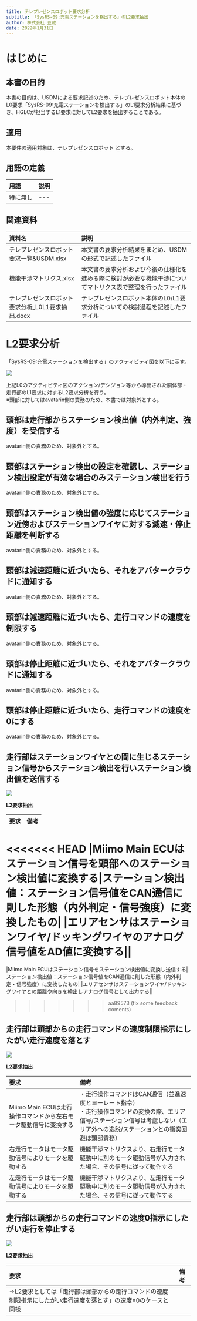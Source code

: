 ```yaml
---
title: テレプレゼンスロボット要求分析
subtitle: 「SysRS-09:充電ステーションを検出する」のL2要求抽出
author: 株式会社 豆蔵
date: 2022年1月31日
---
```


<!-- 表紙ページのための改ページ -->
<div style="page-break-before:always"></div>


# はじめに

## 本書の目的

本書の目的は、USDMによる要求記述のため、テレプレゼンスロボット本体のL0要求「SysRS-09:充電ステーションを検出する」のL1要求分析結果に基づき、HGLCが担当するL1要求に対してL2要求を抽出することである。

## 適用

本要件の適用対象は、テレプレゼンスロボット とする。

## 用語の定義

|用語|説明|
|:---|:---|
|特に無し|---|

## 関連資料

|資料名|説明|
|:---|:---|
|テレプレゼンスロボット要求一覧&USDM.xlsx|本文書の要求分析結果をまとめ、USDMの形式で記述したファイル|
|機能干渉マトリクス.xlsx|本文書の要求分析および今後の仕様化を進める際に検討が必要な機能干渉についてマトリクス表で整理を行ったファイル|
|テレプレゼンスロボット要求分析_L0L1要求抽出.docx|テレプレゼンスロボット本体のL0/L1要求分析についての検討過程を記述したファイル|


<div style="page-break-before:always"></div>

# L2要求分析

「SysRS-09:充電ステーションを検出する」のアクティビティ図を以下に示す。

![](.images/activity/station_detection.png)

上記L0のアクティビティ図のアクション/デシジョン等から導出された胴体部・走行部のL1要求に対するL2要求分析を行う。  
※頭部に対してはavatarin側の責務のため、本書では対象外とする。

<div style="page-break-before:always"></div>

## 頭部は走行部からステーション検出値（内外判定、強度）を受信する

avatarin側の責務のため、対象外とする。

<div style="page-break-before:always"></div>

## 頭部はステーション検出の設定を確認し、ステーション検出設定が有効な場合のみステーション検出を行う

avatarin側の責務のため、対象外とする。

<div style="page-break-before:always"></div>

## 頭部はステーション検出値の強度に応じてステーション近傍およびステーションワイヤに対する減速・停止距離を判断する

avatarin側の責務のため、対象外とする。

<div style="page-break-before:always"></div>

## 頭部は減速距離に近づいたら、それをアバタークラウドに通知する

avatarin側の責務のため、対象外とする。

<div style="page-break-before:always"></div>

## 頭部は減速距離に近づいたら、走行コマンドの速度を制限する

avatarin側の責務のため、対象外とする。

<div style="page-break-before:always"></div>

## 頭部は停止距離に近づいたら、それをアバタークラウドに通知する

avatarin側の責務のため、対象外とする。

<div style="page-break-before:always"></div>

## 頭部は停止距離に近づいたら、走行コマンドの速度を0にする

avatarin側の責務のため、対象外とする。

<div style="page-break-before:always"></div>

## 走行部はステーションワイヤとの間に生じるステーション信号からステーション検出を行いステーション検出値を送信する

![](.images/activity/station_detection/act01.png)

**L2要求抽出**

|要求|備考|
|:---|:---|
<<<<<<< HEAD
|Miimo Main ECUはステーション信号を頭部へのステーション検出値に変換する|ステーション検出値：ステーション信号値をCAN通信に則した形態（内外判定・信号強度）に変換したもの|
|エリアセンサはステーションワイヤ/ドッキングワイヤのアナログ信号値をAD値に変換する||
=======
|Miimo Main ECUはステーション信号をステーション検出値に変換し送信する|ステーション検出値：ステーション信号値をCAN通信に則した形態（内外判定・信号強度）に変換したもの|
|エリアセンサはステーションワイヤ/ドッキングワイヤとの距離や向きを検出しアナログ信号として出力する||
>>>>>>> aa89573 (fix some feedback coments)

<div style="page-break-before:always"></div>

## 走行部は頭部からの走行コマンドの速度制限指示にしたがい走行速度を落とす

![](.images/activity/station_detection/act02.png)

**L2要求抽出**

|要求|備考|
|:---|:---|
|Miimo Main ECUは走行操作コマンドから左右モータ駆動信号に変換する|・走行操作コマンドはCAN通信（並進速度とヨーレート指令）<br/>・走行操作コマンドの変換の際、エリア信号/ステーション信号は考慮しない（エリア外への逸脱/ステーションとの衝突回避は頭部責務）|
|右走行モータはモータ駆動信号によりモータを駆動する|機能干渉マトリクスより、右走行モータ駆動中に別のモータ駆動信号が入力された場合、その信号に従って動作する|
|左走行モータはモータ駆動信号によりモータを駆動する|機能干渉マトリクスより、左走行モータ駆動中に別のモータ駆動信号が入力された場合、その信号に従って動作する|

<div style="page-break-before:always"></div>

## 走行部は頭部からの走行コマンドの速度0指示にしたがい走行を停止する

![](.images/activity/station_detection/act03.png)

**L2要求抽出**

|要求|備考|
|:---|:---|
|→L2要求としては「走行部は頭部からの走行コマンドの速度制限指示にしたがい走行速度を落とす」の速度=0のケースと同様||
